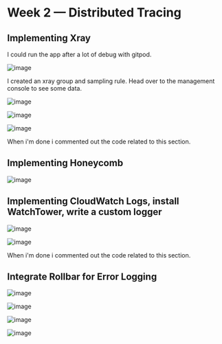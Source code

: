 # Week 2 — Distributed Tracing


## Implementing Xray

I could run the app after a lot of debug with gitpod. 

![image](https://user-images.githubusercontent.com/96833570/221530709-301e7f0e-337b-4018-8b6e-48630063bb09.png)

I created an xray group and sampling rule. Head over to the management console to see some data.

![image](https://user-images.githubusercontent.com/96833570/221534752-29519423-5099-4630-a8c4-1cf57023bd52.png)


![image](https://user-images.githubusercontent.com/96833570/221542418-68535f33-9a64-471f-94a0-96b09054aa9b.png)

![image](https://user-images.githubusercontent.com/96833570/221546388-a468f71d-03bd-45a7-8f50-9a1df8b1ec58.png)

When i'm done i commented out the code related to this section.


## Implementing Honeycomb





![image](https://user-images.githubusercontent.com/96833570/221415631-c6b5b6cb-0d7a-4a59-9562-45addef4befd.png)


## Implementing CloudWatch Logs, install WatchTower, write a custom logger


![image](https://user-images.githubusercontent.com/96833570/221552361-53cf39db-3401-4d5e-9859-2c322f06096b.png)


![image](https://user-images.githubusercontent.com/96833570/221552703-2c3b192a-1c27-4fc6-a78a-862b18400ac2.png)

When i'm done i commented out the code related to this section.

## Integrate Rollbar for Error Logging

![image](https://user-images.githubusercontent.com/96833570/222068789-e59f32f8-d4a7-4b76-9dc1-bcbb0ed3a1b1.png)

![image](https://user-images.githubusercontent.com/96833570/222069023-25b1fe39-178e-48c3-9420-cd389a58587e.png)


![image](https://user-images.githubusercontent.com/96833570/222079701-37729416-1868-47e5-9507-92b980f75124.png)


![image](https://user-images.githubusercontent.com/96833570/222079651-d896474a-c469-4af8-ba98-f9cd1065f10a.png)




